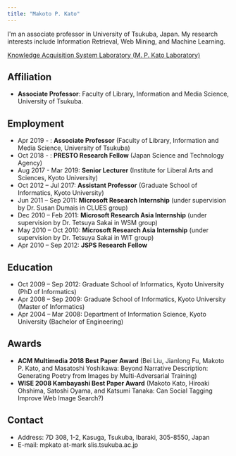 ```yaml
---
title: "Makoto P. Kato"
---
```


I'm an associate professor in University of Tsukuba, Japan. 
My research interests include Information Retrieval, Web Mining, and Machine Learning.

[Knowledge Acquisition System Laboratory (M. P. Kato Laboratory)](http://kasys.slis.tsukuba.ac.jp/en/)

## Affiliation
- **Associate Professor**: Faculty of Library, Information and Media Science, University of Tsukuba.

## Employment
- Apr 2019 - : **Associate Professor** (Faculty of Library, Information and Media Science, University of Tsukuba)
- Oct 2018 - : **PRESTO Research Fellow** (Japan Science and Technology Agency)
- Aug 2017 - Mar 2019: **Senior Lecturer** (Institute for Liberal Arts and Sciences, Kyoto University)
- Oct 2012 – Jul 2017: **Assistant Professor** (Graduate School of Informatics, Kyoto University)
- Jun 2011 – Sep 2011: **Microsoft Research Internship** (under supervision by Dr. Susan Dumais in CLUES group)
- Dec 2010 – Feb 2011: **Microsoft Research Asia Internship** (under supervision by Dr. Tetsuya Sakai in WSM group)
- May 2010 – Oct 2010: **Microsoft Research Asia Internship** (under supervision by Dr. Tetsuya Sakai in WIT group)
- Apr 2010 – Sep 2012: **JSPS Research Fellow**

## Education
- Oct 2009 – Sep 2012: Graduate School of Informatics, Kyoto University (PhD of Informatics)
- Apr 2008 – Sep 2009: Graduate School of Informatics, Kyoto University (Master of Informatics)
- Apr 2004 – Mar 2008: Department of Information Science, Kyoto University (Bachelor of Engineering)

## Awards
- **ACM Multimedia 2018 Best Paper Award**
(Bei Liu, Jianlong Fu, Makoto P. Kato, and Masatoshi Yoshikawa: Beyond Narrative Description: Generating Poetry from Images by Multi-Adversarial Training)
- **WISE 2008 Kambayashi Best Paper Award**
(Makoto Kato, Hiroaki Ohshima, Satoshi Oyama, and Katsumi Tanaka: Can Social Tagging Improve Web Image Search?)

## Contact
- Address: 7D 308, 1-2, Kasuga, Tsukuba, Ibaraki, 305-8550, Japan
- E-mail: mpkato at-mark slis.tsukuba.ac.jp
